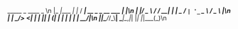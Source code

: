   _____         _      ____                      _ \n
 |_   _|____  _| |_   / ___| __ _ _ __ ___   ___| |\n
   | |/ _ \ \/ / __| | |  _ / _` | '_ ` _ \ / _ \ |\n
   | |  __/>  <| |_  | |_| | (_| | | | | | |  __/_|\n
   |_|\___/_/\_\\__|  \____|\__,_|_| |_| |_|\___(_)\n
